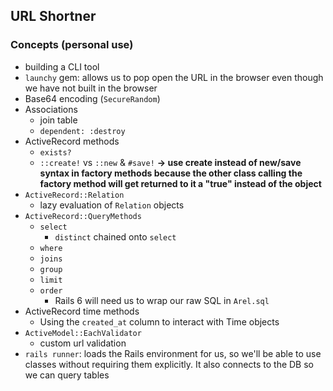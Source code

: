 ## URL Shortner

### Concepts (personal use)
- building a CLI tool
- `launchy` gem: allows us to pop open the URL in the browser even though we have not built in the browser
- Base64 encoding (`SecureRandom`)
- Associations
  - join table
  - `dependent: :destroy`
- ActiveRecord methods
  - `exists?`
  - `::create!` vs `::new` & `#save!`
**-> use create instead of new/save syntax in factory methods because the other class calling the factory method will get returned to it a "true" instead of the object**
- `ActiveRecord::Relation`
  - lazy evaluation of `Relation` objects
- `ActiveRecord::QueryMethods`
  - `select`
    - `distinct` chained onto `select`
  - `where`
  - `joins`
  - `group`
  - `limit`
  - `order`
    - Rails 6 will need us to wrap our raw SQL in `Arel.sql`
- ActiveRecord time methods
  - Using the `created_at` column to interact with Time objects
- `ActiveModel::EachValidator`
  - custom url validation
- `rails runner`: loads the Rails environment for us, so we'll be able to use classes without requiring them explicitly. It also connects to the DB so we can query tables
